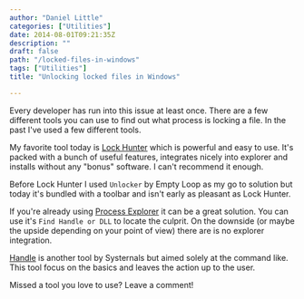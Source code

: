 ```yaml
---
author: "Daniel Little"
categories: ["Utilities"]
date: 2014-08-01T09:21:35Z
description: ""
draft: false
path: "/locked-files-in-windows"
tags: ["Utilities"]
title: "Unlocking locked files in Windows"

---
```


Every developer has run into this issue at least once.  There are a few different tools you can use to find out what process is locking a file. In the past I've used a few different tools.

My favorite tool today is [Lock Hunter](https://lockhunter.com) which is powerful and easy to use. It's packed with a bunch of useful features, integrates nicely into explorer and installs without any "bonus" software. I can't recommend it enough.

Before Lock Hunter I used `Unlocker` by Empty Loop as my go to solution but today it's bundled with a toolbar and isn't early as pleasant as Lock Hunter.

If you're already using [Process Explorer](https://technet.microsoft.com/en-au/sysinternals/bb896653.aspx) it can be a great solution. You can use it's `Find Handle or DLL` to locate the culprit. On the downside (or maybe the upside depending on your point of view) there are is no explorer integration.

[Handle](https://technet.microsoft.com/en-us/sysinternals/bb896655.aspx) is another tool by Systernals but aimed solely at the command like. This tool focus on the basics and leaves the action up to the user.

Missed a tool you love to use? Leave a comment!